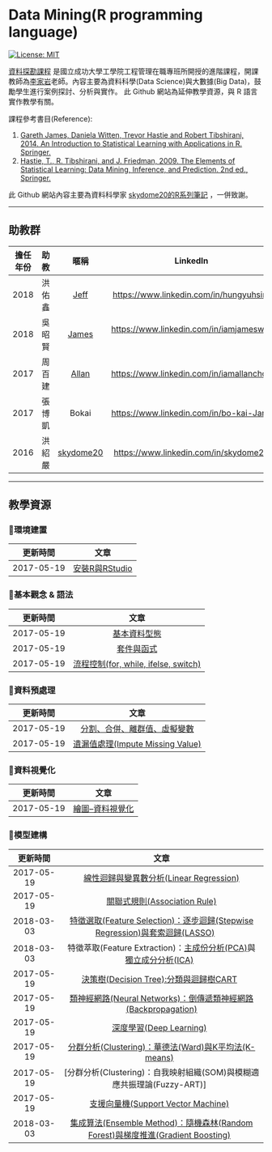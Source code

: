 
# Data Mining(R programming language)

[![License: MIT](https://img.shields.io/badge/License-MIT-blue.svg)](https://opensource.org/licenses/MIT)


[資料探勘課程](http://course-query.acad.ncku.edu.tw/crm/course_map/course.php?dept=N0&cono=N061700) 是國立成功大學工學院工程管理在職專班所開授的進階課程，開課教師為[李家岩](http://polab.imis.ncku.edu.tw/Bio.html)老師。內容主要為資料科學(Data Science)與大數據(Big Data)，鼓勵學生進行案例探討、分析與實作。 此 Github 網站為延伸教學資源，與 R 語言實作教學有關。

課程參考書目(Reference):
1. [Gareth James, Daniela Witten, Trevor Hastie and Robert Tibshirani, 2014. An Introduction to Statistical Learning with Applications in R. Springer.](http://www-bcf.usc.edu/~gareth/ISL/)
2. [Hastie, T., R. Tibshirani, and J. Friedman, 2009. The Elements of Statistical Learning: Data Mining, Inference, and Prediction. 2nd ed., Springer.](https://web.stanford.edu/~hastie/ElemStatLearn/)


此 Github 網站內容主要為資料科學家 [skydome20的R系列筆記](https://github.com/skydome20/R-Notes) ，一併致謝。

--------------------------------------------------------------------------------------------------------------------------------

## **助教群**    
 
[1]: http://rpubs.com/skydome20/Table
[2]: http://rpubs.com/allan811118/R_programming_00
[3]: http://rpubs.com/james_datacatcher
[4]: http://rpubs.com/jeff_datascience/DS_Notebook


| 擔任年份    |  助教        |    暱稱         |         LinkedIn                           | E-mail |
|:---------: | :----------:|:---------------:|:-----------:     |:---------------------------------------------------------------------------------------:|
| 2018       | 洪佑鑫       | [Jeff][4]       | https://www.linkedin.com/in/hungyuhsin/    | s903941@yahoo.com.tw |
| 2018       | 吳昭賢       | [James][3]      | https://www.linkedin.com/in/iamjameswu/    | new393988911@gmail.com |
| 2017       | 周百建       | [Allan][2]      | https://www.linkedin.com/in/iamallanchou   |    |
| 2017       | 張博凱       | Bokai           | https://www.linkedin.com/in/bo-kai-Jang    |    |
| 2016       | 洪紹嚴       | [skydome20][1]  | https://www.linkedin.com/in/skydome20      |    |




--------------------------------------------------------------------------------------------------------------------------------
  
  
## **教學資源**

### **:triangular_flag_on_post:環境建置**    
   
|  更新時間       |                      文章                                                                               |
|  :-----------:  | :-----------------------------------------------------------------------------------------------------: |
|  2017-05-19     | [安裝R與RStudio](https://rpubs.com/skydome20/R1-R_and_RStudio)   | 




### **:triangular_flag_on_post:基本觀念 & 語法**   

|  更新時間       |                      文章                                                                                             |
| :-----------:   |:-----------------------------------------------------------------------------------------------------:                |
|  2017-05-19     | [基本資料型態](https://rpubs.com/skydome20/R-Note2-dataType)                       | 
|  2017-05-19     | [套件與函式](https://rpubs.com/skydome20/R-Note3-function_and_package)                             | 
|  2017-05-19     | [流程控制(for, while, ifelse, switch)](http://rpubs.com/skydome20/R-Note11-Control_Flow)       | 


   
### **:triangular_flag_on_post:資料預處理**   
   
|  更新時間       |                      文章                                                                                                                        |
| :-----------: | :-----------------------------------------------------------------------------------------------------:                                            |
|  2017-05-19     | [分割、合併、離群值、虛擬變數](https://po-lab.github.io/Data-Mining/Source-File/分割、合併、離群值、虛擬變數/分割、合併、離群值、虛擬變數.html)  | 
|  2017-05-19     | [遺漏值處理(Impute Missing Value)](http://www.rpubs.com/skydome20/R-Note10-Missing_Value)                                  | 


   
### **:triangular_flag_on_post:資料視覺化**  

|  更新時間       |                      文章                                                                                      |
|  :-----------: | :-----------------------------------------------------------------------------------------------------:         |
|  2017-05-19     | [繪圖–資料視覺化](http://rpubs.com/skydome20/R-Note4-Plotting_System)       |




   
### **:triangular_flag_on_post:模型建構**  
   
   

|  更新時間       |                      文章                                                                                                      |
| :-----------:  | :-----------------------------------------------------------------------------------------------------:                        |
|  2017-05-19     | [線性迴歸與變異數分析(Linear Regression)](http://rpubs.com/skydome20/R-Note5-First_Practice)  | 
|  2017-05-19     | [關聯式規則(Association Rule)](http://www.rpubs.com/skydome20/R-Note6-Apriori-DecisionTree)  | 
|  2018-03-03     | [特徵選取(Feature Selection)：逐步迴歸(Stepwise Regression)與套索迴歸(LASSO)](http://rpubs.com/skydome20/R-Note18-Subsets_Shrinkage_Methods)        | 
|  2018-03-03     | 特徵萃取(Feature Extraction)：[主成份分析(PCA)](http://rpubs.com/skydome20/R-Note7-PCA)與[獨立成分分析(ICA)](http://rpubs.com/skydome20/R-Note17-ICA)   | 
|  2017-05-19     | [決策樹(Decision Tree):分類與迴歸樹CART](http://www.rpubs.com/skydome20/R-Note6-Apriori-DecisionTree)   | 
|  2017-05-19     | [類神經網路(Neural Networks)：倒傳遞類神經網路(Backpropagation)](http://rpubs.com/skydome20/R-Note8-ANN)  | 
|  2017-05-19     | [深度學習(Deep Learning)](http://rpubs.com/skydome20/R-Note12-DigitRecognizer-Kaggle)    | 
|  2017-05-19     | [分群分析(Clustering)：華德法(Ward)與K平均法(K-means)](http://www.rpubs.com/skydome20/R-Note9-Clustering)   | 
|  2017-05-19     | [分群分析(Clustering)：自我映射組織(SOM)與模糊適應共振理論(Fuzzy-ART)]   | 
|  2017-05-19     | [支援向量機(Support Vector Machine)](http://rpubs.com/skydome20/R-Note14-SVM-SVR)   |
|  2018-03-03     | [集成算法(Ensemble Method)：隨機森林(Random Forest)與梯度推進(Gradient Boosting)](http://rpubs.com/skydome20/R-Note16-Ensemble_Learning)   |



